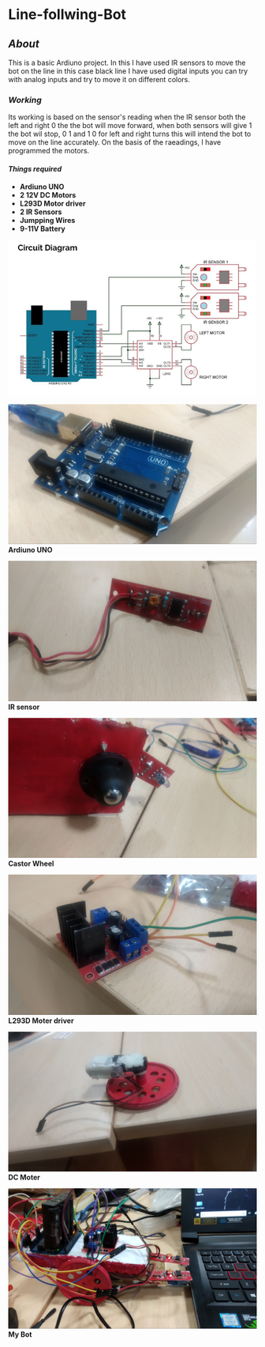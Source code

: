 # Line-follwing-Bot

## *About* 
This is a basic Ardiuno project. In this I have used IR sensors to move the bot on the line in this case black line I have used digital inputs you can try with analog inputs and try to move it on different colors. 

### *Working*
Its working is based on the sensor's reading when the IR sensor both the left and right 0 the the bot will move forward, when both sensors will give 1 the bot wil stop, 0 1 and 1 0 for left and right turns this will intend the bot to move on the line accurately. On the basis of the raeadings, I have programmed the motors.


#### *Things required*
* **Ardiuno UNO**
* **2 12V DC Motors**
* **L293D Motor driver**
* **2 IR Sensors**
* **Jumpping Wires**
* **9-11V Battery**

![](image/circuit.JPG)



![](image/Ardiuno.jpg)
**Ardiuno UNO**



![](image/IR%20sensor.jpg)
**IR sensor**



![](image/Castor%20wheel.jpg)
**Castor Wheel**



![](image/L293D%20Moter%20driver.jpg)
**L293D Moter driver**



![](image/dc%20Moter.jpg)
**DC Moter**



![](image/bot%20image.jpg)
**My Bot**
